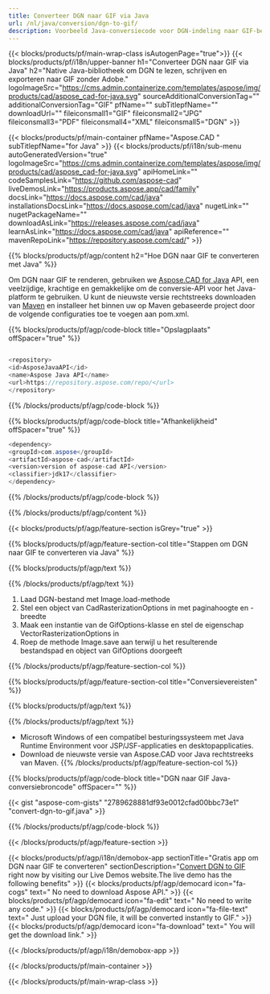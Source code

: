 ```yaml
---
title: Converteer DGN naar GIF via Java 
url: /nl/java/conversion/dgn-to-gif/ 
description: Voorbeeld Java-conversiecode voor DGN-indeling naar GIF-bestand. Gebruik deze voorbeeldcode om DGN naar GIF te converteren binnen elke web- of desktop-Java-toepassing.
---
```


{{< blocks/products/pf/main-wrap-class isAutogenPage="true">}}
{{< blocks/products/pf/i18n/upper-banner h1="Converteer DGN naar GIF via Java" h2="Native Java-bibliotheek om DGN te lezen, schrijven en exporteren naar GIF zonder Adobe." logoImageSrc="https://cms.admin.containerize.com/templates/aspose/img/products/cad/aspose_cad-for-java.svg" sourceAdditionalConversionTag="" additionalConversionTag="GIF" pfName="" subTitlepfName="" downloadUrl="" fileiconsmall1="GIF" fileiconsmall2="JPG" fileiconsmall3="PDF" fileiconsmall4="XML" fileiconsmall5="DGN" >}}

{{< blocks/products/pf/main-container pfName="Aspose.CAD " subTitlepfName="for Java" >}}
{{< blocks/products/pf/i18n/sub-menu autoGeneratedVersion="true" logoImageSrc="https://cms.admin.containerize.com/templates/aspose/img/products/cad/aspose_cad-for-java.svg" apiHomeLink="" codeSamplesLink="https://github.com/aspose-cad" liveDemosLink="https://products.aspose.app/cad/family" docsLink="https://docs.aspose.com/cad/java" installationsDocsLink="https://docs.aspose.com/cad/java" nugetLink="" nugetPackageName="" downloadAsLink="https://releases.aspose.com/cad/java" learnAsLink="https://docs.aspose.com/cad/java" apiReference="" mavenRepoLink="https://repository.aspose.com/cad/" >}}

{{% blocks/products/pf/agp/content h2="Hoe DGN naar GIF te converteren met Java" %}}

Om DGN naar GIF te renderen, gebruiken we <a href=https://products.aspose.com/cad/java>Aspose.CAD for Java</a> API, een veelzijdige, krachtige en gemakkelijke om de conversie-API voor het Java-platform te gebruiken. U kunt de nieuwste versie rechtstreeks downloaden van <a href=https://repository.aspose.com/cad/>Maven</a> en installeer het binnen uw op Maven gebaseerde project door de volgende configuraties toe te voegen aan pom.xml.

{{% blocks/products/pf/agp/code-block title="Opslagplaats" offSpacer="true" %}}

```cs

<repository>
<id>AsposeJavaAPI</id>
<name>Aspose Java API</name>
<url>https://repository.aspose.com/repo/</url>
</repository>

```

{{% /blocks/products/pf/agp/code-block %}}

{{% blocks/products/pf/agp/code-block title="Afhankelijkheid" offSpacer="true" %}}

```cs
<dependency>
<groupId>com.aspose</groupId>
<artifactId>aspose-cad</artifactId>
<version>version of aspose-cad API</version>
<classifier>jdk17</classifier>
</dependency>

```

{{% /blocks/products/pf/agp/code-block %}}

{{% /blocks/products/pf/agp/content %}}

{{< blocks/products/pf/agp/feature-section isGrey="true" >}}

{{% blocks/products/pf/agp/feature-section-col title="Stappen om DGN naar GIF te converteren via Java" %}}

{{% blocks/products/pf/agp/text %}}

{{% /blocks/products/pf/agp/text %}}

1. Laad DGN-bestand met Image.load-methode
1. Stel een object van CadRasterizationOptions in met paginahoogte en -breedte
1. Maak een instantie van de GifOptions-klasse en stel de eigenschap VectorRasterizationOptions in
1. Roep de methode Image.save aan terwijl u het resulterende bestandspad en object van GifOptions doorgeeft

{{% /blocks/products/pf/agp/feature-section-col %}}

{{% blocks/products/pf/agp/feature-section-col title="Conversievereisten" %}}

{{% blocks/products/pf/agp/text %}}

{{% /blocks/products/pf/agp/text %}}
- Microsoft Windows of een compatibel besturingssysteem met Java Runtime Environment voor JSP/JSF-applicaties en desktopapplicaties.
- Download de nieuwste versie van Aspose.CAD voor Java rechtstreeks van Maven.
{{% /blocks/products/pf/agp/feature-section-col %}}

{{% blocks/products/pf/agp/code-block title="DGN naar GIF Java-conversiebroncode" offSpacer="" %}}

{{< gist "aspose-com-gists" "2789628881df93e0012cfad00bbc73e1" "convert-dgn-to-gif.java" >}}

{{% /blocks/products/pf/agp/code-block %}}

{{< /blocks/products/pf/agp/feature-section >}}

<!-- aboutfile Starts -->

{{< blocks/products/pf/agp/i18n/demobox-app sectionTitle="Gratis app om DGN naar GIF te converteren" sectionDescription="[Convert DGN to GIF](https://products.aspose.app/cad/conversion/dgn-to-gif) right now by visiting our Live Demos website.The live demo has the following benefits" >}}
        {{< blocks/products/pf/agp/democard icon="fa-cogs" text=" No need to download Aspose API." >}}
        {{< blocks/products/pf/agp/democard icon="fa-edit" text=" No need to write any code." >}}
        {{< blocks/products/pf/agp/democard icon="fa-file-text" text=" Just upload your DGN file, it will be converted instantly to GIF." >}}
        {{< blocks/products/pf/agp/democard icon="fa-download" text=" You will get the download link." >}}

   
{{< /blocks/products/pf/agp/i18n/demobox-app >}}

<!-- aboutfile Ends -->

{{< /blocks/products/pf/main-container >}}
    
{{< /blocks/products/pf/main-wrap-class >}}